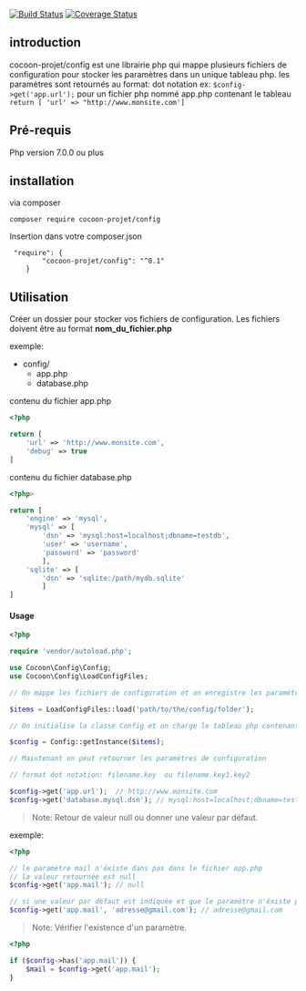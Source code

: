 [![Build Status](https://travis-ci.org/cocoon-projet/di.svg?branch=master)](https://travis-ci.org/cocoon-projet/di) [![Coverage Status](https://coveralls.io/repos/github/cocoon-projet/config/badge.svg?branch=master)](https://coveralls.io/github/cocoon-projet/config?branch=master)

## introduction

cocoon-projet/config est une librairie php qui mappe plusieurs fichiers de configuration pour stocker les paramètres dans un unique tableau php. les paramètres sont retournés au format: dot notation ex: ` $config->get('app.url'); ` pour un fichier php nommé app.php contenant le tableau ` return [ 'url' => "http://www.monsite.com']`

## Pré-requis

Php version 7.0.0 ou plus

## installation

via composer
```
composer require cocoon-projet/config
```

Insertion dans votre composer.json

```
 "require": {
        "cocoon-projet/config": "^0.1"
    }
```

## Utilisation

Créer un dossier pour stocker vos fichiers de configuration. Les fichiers doivent être au format **nom_du_fichier.php**

exemple:

* config/
  * app.php
  * database.php

contenu du fichier app.php

```php
<?php

return [
    'url' => 'http://www.monsite.com',
    'debug' => true
]
```

contenu du fichier database.php

```php
<?php>

return [
    'engine' => 'mysql',
    'mysql' => [
        'dsn' => 'mysql:host=localhost;dbname=testdb',
        'user' => 'username',
        'password' => 'password'
        ],
    'sqlite' => [
        'dsn' => 'sqlite:/path/mydb.sqlite'
        ]
]
```

#### Usage

```php
<?php

require 'vendor/autoload.php';

use Cocoon\Config\Config;
use Cocoon\Config\LoadConfigFiles;

// On mappe les fichiers de configuration et on enregistre les paramètres dans un tableau php.

$items = LoadConfigFiles::load('path/to/the/config/folder');

// On initialise la classe Config et on charge le tableau php contenant les paramètres des fichiers de configuration.

$config = Config::getInstance($items);

// Maintenant on peut retourner les paramètres de configuration

// format dot notation: filename.key  ou filename.key1.key2

$config->get('app.url');  // http://www.monsite.com
$config->get('database.mysql.dsn'); // mysql:host=localhost;dbname=testdb
```

> Note: Retour de valeur null ou donner une valeur par défaut.

exemple:

```php
<?php

// le paramètre mail n'éxiste dans pas dans le fichier app.php
// la valeur retournée est null
$config->get('app.mail'); // null

// si une valeur par défaut est indiquée et que le paramètre n'éxiste pas, la valeur par défaut est retournée.
$config->get('app.mail', 'adresse@gmail.com'); // adresse@gmail.com
```

> Note: Vérifier l'existence d'un paramètre.

```php
<?php

if ($config->has('app.mail')) {
    $mail = $config->get('app.mail');
}
```